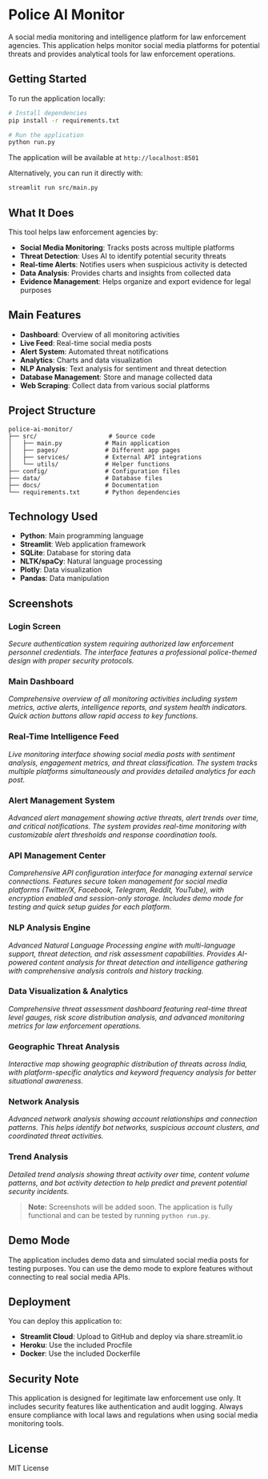 # Police AI Monitor

A social media monitoring and intelligence platform for law enforcement agencies. This application helps monitor social media platforms for potential threats and provides analytical tools for law enforcement operations.

## Getting Started

To run the application locally:

```bash
# Install dependencies
pip install -r requirements.txt

# Run the application
python run.py
```

The application will be available at `http://localhost:8501`

Alternatively, you can run it directly with:
```bash
streamlit run src/main.py
```

## What It Does

This tool helps law enforcement agencies by:

- **Social Media Monitoring**: Tracks posts across multiple platforms
- **Threat Detection**: Uses AI to identify potential security threats
- **Real-time Alerts**: Notifies users when suspicious activity is detected
- **Data Analysis**: Provides charts and insights from collected data
- **Evidence Management**: Helps organize and export evidence for legal purposes

## Main Features

- **Dashboard**: Overview of all monitoring activities
- **Live Feed**: Real-time social media posts
- **Alert System**: Automated threat notifications
- **Analytics**: Charts and data visualization
- **NLP Analysis**: Text analysis for sentiment and threat detection
- **Database Management**: Store and manage collected data
- **Web Scraping**: Collect data from various social platforms

## Project Structure

```
police-ai-monitor/
├── src/                    # Source code
│   ├── main.py            # Main application
│   ├── pages/             # Different app pages
│   ├── services/          # External API integrations
│   └── utils/             # Helper functions
├── config/                # Configuration files
├── data/                  # Database files
├── docs/                  # Documentation
└── requirements.txt       # Python dependencies
```

## Technology Used

- **Python**: Main programming language
- **Streamlit**: Web application framework
- **SQLite**: Database for storing data
- **NLTK/spaCy**: Natural language processing
- **Plotly**: Data visualization
- **Pandas**: Data manipulation

## Screenshots

### Login Screen
*Secure authentication system requiring authorized law enforcement personnel credentials. The interface features a professional police-themed design with proper security protocols.*

### Main Dashboard
*Comprehensive overview of all monitoring activities including system metrics, active alerts, intelligence reports, and system health indicators. Quick action buttons allow rapid access to key functions.*

### Real-Time Intelligence Feed
*Live monitoring interface showing social media posts with sentiment analysis, engagement metrics, and threat classification. The system tracks multiple platforms simultaneously and provides detailed analytics for each post.*

### Alert Management System
*Advanced alert management showing active threats, alert trends over time, and critical notifications. The system provides real-time monitoring with customizable alert thresholds and response coordination tools.*

### API Management Center
*Comprehensive API configuration interface for managing external service connections. Features secure token management for social media platforms (Twitter/X, Facebook, Telegram, Reddit, YouTube), with encryption enabled and session-only storage. Includes demo mode for testing and quick setup guides for each platform.*

### NLP Analysis Engine
*Advanced Natural Language Processing engine with multi-language support, threat detection, and risk assessment capabilities. Provides AI-powered content analysis for threat detection and intelligence gathering with comprehensive analysis controls and history tracking.*

### Data Visualization & Analytics
*Comprehensive threat assessment dashboard featuring real-time threat level gauges, risk score distribution analysis, and advanced monitoring metrics for law enforcement operations.*

### Geographic Threat Analysis
*Interactive map showing geographic distribution of threats across India, with platform-specific analytics and keyword frequency analysis for better situational awareness.*

### Network Analysis
*Advanced network analysis showing account relationships and connection patterns. This helps identify bot networks, suspicious account clusters, and coordinated threat activities.*

### Trend Analysis
*Detailed trend analysis showing threat activity over time, content volume patterns, and bot activity detection to help predict and prevent potential security incidents.*

> **Note:** Screenshots will be added soon. The application is fully functional and can be tested by running `python run.py`.

## Demo Mode

The application includes demo data and simulated social media posts for testing purposes. You can use the demo mode to explore features without connecting to real social media APIs.

## Deployment

You can deploy this application to:

- **Streamlit Cloud**: Upload to GitHub and deploy via share.streamlit.io
- **Heroku**: Use the included Procfile
- **Docker**: Use the included Dockerfile

## Security Note

This application is designed for legitimate law enforcement use only. It includes security features like authentication and audit logging. Always ensure compliance with local laws and regulations when using social media monitoring tools.

## License

MIT License
